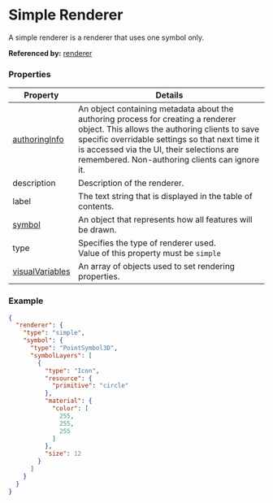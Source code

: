 # Simple Renderer

A simple renderer is a renderer that uses one symbol only.

**Referenced by:** [renderer](renderer.md)

### Properties

| Property | Details
| --- | ---
| [authoringInfo](authoringInfo.md) | An object containing metadata about the authoring process for creating a renderer object. This allows the authoring clients to save specific overridable settings so that next time it is accessed via the UI, their selections are remembered. Non-authoring clients can ignore it.
| description | Description of the renderer.
| label | The text string that is displayed in the table of contents.
| [symbol](symbol3D.md) | An object that represents how all features will be drawn.
| type | Specifies the type of renderer used.<br>Value of this property must be `simple`
| [visualVariables](visualVariable.md) | An array of objects used to set rendering properties.


### Example

```json
{
  "renderer": {
    "type": "simple",
    "symbol": {
      "type": "PointSymbol3D",
      "symbolLayers": [
        {
          "type": "Icon",
          "resource": {
            "primitive": "circle"
          },
          "material": {
            "color": [
              255,
              255,
              255
            ]
          },
          "size": 12
        }
      ]
    }
  }
}
```

